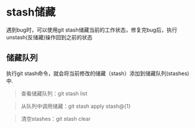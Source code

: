 # stash储藏
遇到bug时，可以使用git stash储藏当前的工作状态，修复完bug后，执行unstash(反储藏)操作回到之前的状态

## 储藏队列
执行git stash命令，就会将当前修改的储藏（stash）添加到储藏队列(stashes)中.
>查看储藏队列：git stash list

>从队列中调用储藏：git stash apply stash@{1}

>清空stashes：git stash clear